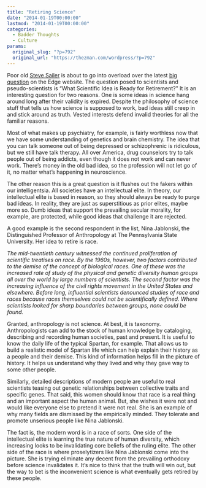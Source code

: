 ```yaml
---
title: "Retiring Science"
date: "2014-01-19T00:00:00"
lastmod: "2014-01-19T00:00:00"
categories:
  - Badder Thoughts
  - Culture
params:
  original_slug: "?p=792"
  original_url: "https://thezman.com/wordpress/?p=792"
---
```


Poor old <a
href="https://isteve.blogspot.com/2014/01/more-edge-questions-john-mcwhorter.html"
rel="noopener noreferrer" target="_blank">Steve Sailer</a> is about to
go into overload over the latest <a
href="http://www.edge.org/responses/what-scientific-idea-is-ready-for-retirement"
rel="noopener noreferrer" target="_blank">big question</a> on the Edge
website. The question posed to scientists and pseudo-scientists is “What
Scientific Idea is Ready for Retirement?” It is an interesting question
for two reasons. One is some ideas in science hang around long after
their validity is expired. Despite the philosophy of science stuff that
tells us how science is supposed to work, bad ideas still creep in and
stick around as truth. Vested interests defend invalid theories for all
the familiar reasons.

Most of what makes up psychiatry, for example, is fairly worthless now
that we have some understanding of genetics and brain chemistry. The
idea that you can talk someone out of being depressed or schizophrenic
is ridiculous, but we still have talk therapy. All over America, drug
counselors try to talk people out of being addicts, even though it does
not work and can never work. There’s money in the old bad idea, so the
profession will not let go of it, no matter what’s happening in
neuroscience.

The other reason this is a great question is it flushes out the fakers
within our intelligentsia. All societies have an intellectual elite. In
theory, our intellectual elite is based in reason, so they should always
be ready to purge bad ideas. In reality, they are just as superstitious
as prior elites, maybe more so. Dumb ideas that support the prevailing
secular morality, for example, are protected, while good ideas that
challenge it are rejected.

A good example is the second respondent in the list, Nina Jablonski, the
Distinguished Professor of Anthropology at The Pennsylvania State
University. Her idea to retire is race.

*The mid-twentieth century witnessed the continued proliferation of
scientific treatises on race. By the 1960s, however, two factors
contributed to the demise of the concept of biological races. One of
these was the increased rate of study of the physical and genetic
diversity human groups all over the world by large numbers of
scientists. The second factor was the increasing influence of the civil
rights movement in the United States and elsewhere. Before long,
influential scientists denounced studies of race and races because races
themselves could not be scientifically defined. Where scientists looked
for sharp boundaries between groups, none could be found.*

Granted, anthropology is not science. At best, it is taxonomy.
Anthropologists can add to the stock of human knowledge by cataloging,
describing and recording human societies, past and present. It is useful
to know the daily life of the typical Spartan, for example. That allows
us to build a realistic model of Spartan life which can help explain
their history as a people and their demise. This kind of information
helps fill in the picture of history. It helps us understand why they
lived and why they gave way to some other people.

Similarly, detailed descriptions of modern people are useful to real
scientists teasing out genetic relationships between collective traits
and specific genes. That said, this women should know that race is a
real thing and an important aspect the human animal. But, she wishes it
were not and would like everyone else to pretend it were not real. She
is an example of why many fields are dismissed by the empirically
minded. They tolerate and promote unserious people like Nina Jablonski.

The fact is, the modern word is in a race of sorts. One side of the
intellectual elite is learning the true nature of human diversity, which
increasing looks to be invalidating core beliefs of the ruling elite.
The other side of the race is where proselytizers like Nina Jablonski
come into the picture. She is trying eliminate any decent from the
prevailing orthodoxy before science invalidates it. It’s nice to think
that the truth will win out, but the way to bet is the inconvenient
science is what eventually gets retired by these people.
